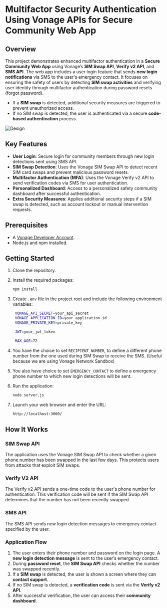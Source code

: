 # Multifactor Security Authentication Using Vonage APIs for Secure Community Web App

## Overview

This project demonstrates enhanced multifactor authentication in a **Secure Community Web App** using Vonage’s **SIM Swap API**, **Verify v2 API**, and **SMS API**. The web app includes a user login feature that sends **new login notifications** via SMS to the user's emergency contact. It focuses on ensuring the safety of users by detecting **SIM swap activities** and verifying user identity through multifactor authentication during password resets (forgot password).

- If a **SIM swap** is detected, additional security measures are triggered to prevent unauthorized access.
- If no SIM swap is detected, the user is authenticated via a secure **code-based authentication** process.

![Design](/Users/mVenkatesh2/Downloads/SafetyCommunityProject/safety_community_project/public/CommunityDesign.png)


## Key Features

- **User Login**: Secure login for community members through new login detections sent using SMS API.
- **SIM Swap Detection**: Uses the Vonage SIM Swap API to detect recent SIM card swaps and prevent malicious password resets.
- **Multifactor Authentication (MFA)**: Uses the Vonage Verify v2 API to send verification codes via SMS for user authentication.
- **Personalized Dashboard**: Access to a personalized safety community dashboard after successful authentication.
- **Extra Security Measures**: Applies additional security steps if a SIM swap is detected, such as account lockout or manual intervention requests.


## Prerequisites

- A [Vonage Developer Account](https://developer.vonage.com).
- Node.js and npm installed.

## Getting Started

1. Clone the repository.

2. Install the required packages:
   ```bash
   npm install
   ```

3. Create `.env` file in the project root and include the following environment variables:
   ```bash
    VONAGE_API_SECRET=your_api_secret
    VONAGE_APPLICATION_ID=your_application_id
    VONAGE_PRIVATE_KEY=private_key

    JWT=your_jwt_token

    MAX_AGE=72
   ```

4. You have the choice to set `RECIPIENT_NUMBER`, to define a different phone number from the one used during SIM Swap to receive the SMS. (Useful because we are using Vonage Network Sandbox)

5. You also have choice to set `EMERGENCY_CONTACT` to define a emergency phone number to which new login detections will be sent.

5. Run the application:
   ```bash
   node server.js
   ```

5. Launch your web browser and enter the URL:
   ```bash
   http://localhost:3000/
   ```

## How It Works

### SIM Swap API

The application uses the Vonage SIM Swap API to check whether a given phone number has been swapped in the last few days. This protects users from attacks that exploit SIM swaps.

### Verify V2 API

The Verify v2 API sends a one-time code to the user's phone number for authentication. This verification code will be sent if the SIM Swap API determines that the number has not been recently swapped.

### SMS API

The SMS API sends new login detection messages to emergency contact specified by the user.

### Application Flow

1. The user enters their phone number and password on the login page. A **new login detection message** is sent to the user’s emergency contact.
2. During **password reset**, the **SIM Swap API** checks whether the number was swapped recently.
3. If a **SIM swap** is detected, the user is shown a screen where they can **contact support**.
4. If no SIM swap is detected, a **verification code** is sent via the **Verify v2 API**.
5. After successful verification, the user can access their **community dashboard**.